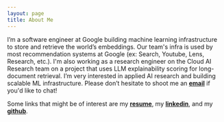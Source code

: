 ```yaml
---
layout: page
title: About Me
---
```


I’m a software engineer at Google building machine learning infrastructure to store and retrieve the world’s embeddings. Our team's infra is used by most recommendation systems at Google (ex: Search, Youtube, Lens, Research, etc.). I'm also working as a research engineer on the Cloud AI Research team on a project that uses LLM explainability scoring for long-document retrieval. I’m very interested in applied AI research and building scalable ML infrastructure. Please don’t hesitate to shoot me an **[email](mailto:pragun.ananda@gmail.com)** if you'd like to chat!


Some links that might be of interest are my **[resume](/assets/pragun-resume.pdf)**, my **[linkedin](https://www.linkedin.com/in/pragun-ananda/)**, and my **[github](https://github.com/pragun-ananda)**.